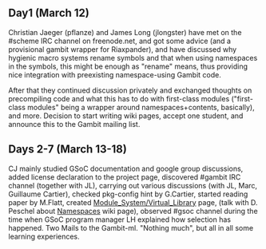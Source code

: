 ## Day1 (March 12)

Christian Jaeger (pflanze) and James Long (jlongster) have met on the
\#scheme IRC channel on freenode.net, and got some advice (and a
provisional gambit wrapper for Riaxpander), and have discussed why
hygienic macro systems rename symbols and that when using namespaces in
the symbols, this might be enough as "rename" means, thus providing nice
integration with preexisting namespace-using Gambit code.

After that they continued discussion privately and exchanged thoughts on
precompiling code and what this has to do with first-class modules
("first-class modules" being a wrapper around namespaces+contents,
basically), and more. Decision to start writing wiki pages, accept one
student, and announce this to the Gambit mailing list.

## Days 2-7 (March 13-18)

CJ mainly studied GSoC documentation and google group discussions, added
license declaration to the project page, discovered \#gambit IRC channel
(together with JL), carrying out various discussions (with JL, Marc,
Guillaume Cartier), checked pkg-config hint by G.Cartier, started
reading paper by M.Flatt, created
[Module\_System/Virtual\_Library](Module%20System/Virtual%20Library.md)
page, (talk with D. Peschel about [Namespaces](Namespaces.md)
wiki page), observed \#gsoc channel during the time when GSoC program
manager LH explained how selection has happened. Two Mails to the
Gambit-ml. "Nothing much", but all in all some learning experiences.
